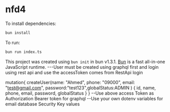 # nfd4

To install dependencies:

```bash
bun install
```
To run:
```bash
bun run index.ts
```
This project was created using `bun init` in bun v1.3.1. [Bun](https://bun.com) is a fast all-in-one JavaScript runtime.
---User must be created using graphql first and login using rest api and use the accessToken comes from RestApi login 

mutation{
  createUser(name: "Ahmed", phone: "09000", email: "test@gmail.com", password:"test123",globalStatus:ADMIN ) {
    id,
    name,
    phone,
    email,
    password,
    globalStatus
  }
}
--Use above access Token as Authorization  Bearer token for graphql
--Use your own dotenv variables for email database Security Key values
